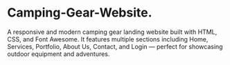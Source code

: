 # Camping-Gear-Website.
A responsive and modern camping gear landing website built with HTML, CSS, and Font Awesome. It features multiple sections including Home, Services, Portfolio, About Us, Contact, and Login — perfect for showcasing outdoor equipment and adventures.
